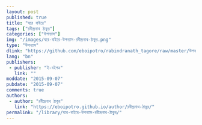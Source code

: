 ```yaml
---
layout: post
published: true
title: "ঘরে বাইরে"
tags: ["রবীন্দ্রনাথ ঠাকুর"]
categories: ["উপন্যাস"]
img: "/images/ঘরে-বাইরে-উপন্যাস-রবীন্দ্রনাথ-ঠাকুর.png"
type: "উপন্যাস"
dlink: "https://github.com/eboipotro/rabindranath_tagore/raw/master/উপন্যাস/ঘরে_বাইরে.epub"
lang: "bn"
publishers: 
 - publisher: "ই-বইপত্র"
   link: ""
moddate: "2015-09-07"
pubdate: "2015-09-07"
comments: true
authors: 
 - author: "রবীন্দ্রনাথ ঠাকুর"
   link: "https://eboipotro.github.io/author/রবীন্দ্রনাথ-ঠাকুর/"
permalink: "/library/ঘরে-বাইরে-উপন্যাস-রবীন্দ্রনাথ-ঠাকুর/"
---
```

